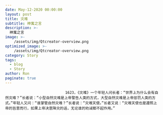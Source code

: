 ```yaml
---
date: May-12-2020 00:00:00
layout: post
title: 灾难
subtitle: 神寓之言
description: >-
  神寓之言
image: >-
    /assets/img/Qtcreator-overview.png
optimized_image: >-
    /assets/img/Qtcreator-overview.png
category: Story
tags:
  - blog
  - Story
author: Ron
paginate: true
---
```


							　　1623，《灾难》一个年轻人问长者：“世界上为什么会有自然灾难？”长者说：“小型自然灾难是上帝警告人类的方式，大型自然灾难是上帝惩罚人类的方式。”年轻人又问：“谁掌管自然灾难？”长者说：“灾难天使。”长者又说：“灾难天使也是遵照上帝的旨意而行，如果上帝决意降灾的话，无论谁的劝诫都不起作用。”
							
							
						